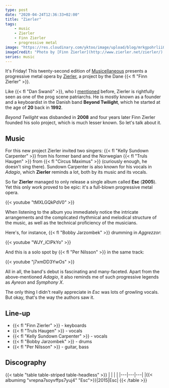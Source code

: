 ```yaml
---
type: post
date: "2020-04-24T12:36:33+02:00"
title: "Zierler"
tags:
    - music
    - Zierler
    - Finn Zierler
    - progressive metal
image: "https://res.cloudinary.com/yktoo/image/upload/blog/mrkgpohrlii0mj4gbf1c.jpg"
imageCredit: "Photo by [Finn Zierler](http://www.zierler.net/zierler/)."
series: music
---
```


It's Friday! This twenty-second edition of [Musicellaneous](/series/music) presents a progressive metal opera by [Zierler](http://www.zierler.net/), a project by the Dane {{< fl "Finn Zierler" >}}.

Like {{< fl "Dan Swanö" >}}, who I [mentioned](0733) before, Zierler is rightfully seen as one of the prog scene patriarchs. He is mostly known as a founder and a keyboardist in the Danish band **Beyond Twilight**, which he started at the age of **20** back in **1992**.

<!--more-->

*Beyond Twilight* was disbanded in **2008** and four years later Finn Zierler founded his solo project, which is much lesser known. So let's talk about it.

## Music

For this new project Zierler invited two singers: {{< fl "Kelly Sundown Carpenter" >}} from his former band and the Norwegian {{< fl "Truls Haugen" >}} from {{< fl "Circus Maximus" >}} (curiously enough, he doesn't sing there). Sundown Carpenter is also known for his vocals in *Adagio*, which **Zierler** reminds a lot, both by its music and its vocals.

So far **Zierler** managed to only release a single album called **Esc** (**2005**). Yet this only work proved to be epic: it's a full-blown progressive metal opera.

{{< youtube "tMXLGQkPdV0" >}}

When listening to the album you immediately notice the intricate arrangements and the complicated rhythmical and melodical structure of the music, as well as the technical proficiency of the musicians.

Here's, for instance, {{< fl "Bobby Jarzombek" >}} drumming in *Aggrezzor*:

{{< youtube "WJY_iCIPkYo" >}}

And this is a solo spot by {{< fl "Per Nilsson" >}} in the same track:

{{< youtube "j7xmDD3YwOs" >}}

All in all, the band's debut is fascinating and many-faceted. Apart from the above-mentioned *Adagio*, it also reminds me of such progressive legends as *Ayreon* and *Symphony X*.

The only thing I didn't really appreciate in *Esc* was lots of growling vocals. But okay, that's the way the authors saw it.

## Line-up

* {{< fl "Finn Zierler" >}} - keyboards
* {{< fl "Truls Haugen" >}} - vocals
* {{< fl "Kelly Sundown Carpenter" >}} - vocals
* {{< fl "Bobby Jarzombek" >}} - drums
* {{< fl "Per Nilsson" >}} - guitar, bass

## Discography

{{< table "table table-striped table-headless" >}}
|   |   |   |
|---|---|---|
|{{< albumimg "vrepna7soyvffps7yuj4" "Esc">}}|2015|Esc|
{{< /table >}}
